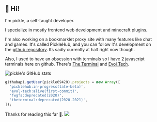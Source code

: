 ## 👋 Hi!

I'm pickle, a self-taught developer.

I specialize in mostly frontend web development and minecraft plugins.

I'm also working on a bookmarklet proxy site with many features like chat and games.
It's called PickleHub, and you can follow it's development on the [github repository](https://github.com/pickle69420/picklebox).
Its sadly currently at halt right now though.

Also, I used to have an obsession with terminals so I have 2 javascript terminals here on github.
There's [The Terminal](https://github.com/pickle69420/theterminal) and [Evol Tech](https://github.com/evoo/evol-tech).

![pickle's GitHub stats](https://github-readme-stats.vercel.app/api?username=pickle69420&show_icons=true&theme=dark)

```javascript
githubapi.getUser(pickle69420).projects = new Array([
  'picklehub:in-progress(late-beta)',
  'evol-tech:alive(first-commit)',
  'fwgfs:deprecated(2020)',
  'theterminal:deprecated(2020-2021)',
]);
```

Thanks for reading this far 🙂.
![](https://hit.yhype.me/github/profile?user_id=98971557)
